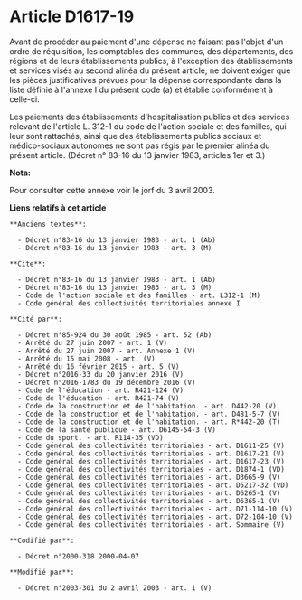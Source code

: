 # Article D1617-19

Avant de procéder au paiement d'une dépense ne faisant pas l'objet d'un ordre de réquisition, les comptables des communes,
des départements, des régions et de leurs établissements publics, à l'exception des établissements et services visés au
second alinéa du présent article, ne doivent exiger que les pièces justificatives prévues pour la dépense correspondante dans
la liste définie à l'annexe I du présent code (a) et établie conformément à celle-ci.

Les paiements des établissements d'hospitalisation publics et des services relevant de l'article L. 312-1 du code de l'action
sociale et des familles, qui leur sont rattachés, ainsi que des établissements publics sociaux et médico-sociaux autonomes ne
sont pas régis par le premier alinéa du présent article. (Décret n° 83-16 du 13 janvier 1983, articles 1er et 3.)

**Nota:**

Pour consulter cette annexe voir le jorf du 3 avril 2003.

**Liens relatifs à cet article**

	**Anciens textes**:

	  - Décret n°83-16 du 13 janvier 1983 - art. 1 (Ab)
	  - Décret n°83-16 du 13 janvier 1983 - art. 3 (M)

	**Cite**:

	  - Décret n°83-16 du 13 janvier 1983 - art. 1 (Ab)
	  - Décret n°83-16 du 13 janvier 1983 - art. 3 (M)
	  - Code de l'action sociale et des familles - art. L312-1 (M)
	  - Code général des collectivités territoriales annexe I

	**Cité par**:

	  - Décret n°85-924 du 30 août 1985 - art. 52 (Ab)
	  - Arrêté du 27 juin 2007 - art. 1 (V)
	  - Arrêté du 27 juin 2007 - art. Annexe 1 (V)
	  - Arrêté du 15 mai 2008 - art. (V)
	  - Arrêté du 16 février 2015 - art. 5 (V)
	  - Décret n°2016-33 du 20 janvier 2016 (V)
	  - Décret n°2016-1783 du 19 décembre 2016 (V)
	  - Code de l'éducation - art. R421-124 (V)
	  - Code de l'éducation - art. R421-74 (V)
	  - Code de la construction et de l'habitation. - art. D442-20 (V)
	  - Code de la construction et de l'habitation. - art. D481-5-7 (V)
	  - Code de la construction et de l'habitation. - art. R*442-20 (T)
	  - Code de la santé publique - art. D6145-54-3 (V)
	  - Code du sport. - art. R114-35 (VD)
	  - Code général des collectivités territoriales - art. D1611-25 (V)
	  - Code général des collectivités territoriales - art. D1617-21 (V)
	  - Code général des collectivités territoriales - art. D1617-23 (V)
	  - Code général des collectivités territoriales - art. D1874-1 (VD)
	  - Code général des collectivités territoriales - art. D3665-9 (V)
	  - Code général des collectivités territoriales - art. D5217-32 (VD)
	  - Code général des collectivités territoriales - art. D6265-1 (V)
	  - Code général des collectivités territoriales - art. D6365-1 (V)
	  - Code général des collectivités territoriales - art. D71-114-10 (V)
	  - Code général des collectivités territoriales - art. D72-104-10 (V)
	  - Code général des collectivités territoriales - art. Sommaire (V)

	**Codifié par**:

	  - Décret n°2000-318 2000-04-07

	**Modifié par**:

	  - Décret n°2003-301 du 2 avril 2003 - art. 1 (V)
